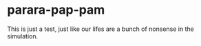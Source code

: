 # parara-pap-pam


This is just a test, just like our lifes are a bunch of nonsense in the simulation. 
